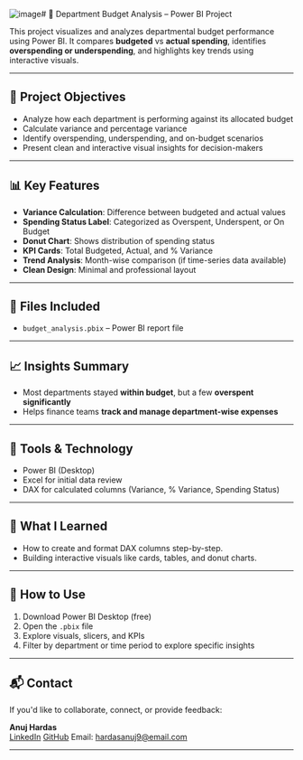 ![image](https://github.com/user-attachments/assets/917cdcec-8287-4425-8a61-4cb7054eceb3)# 🧾 Department Budget Analysis – Power BI Project

This project visualizes and analyzes departmental budget performance using Power BI. It compares **budgeted** vs **actual spending**, identifies **overspending or underspending**, and highlights key trends using interactive visuals.

---

## 📌 Project Objectives
- Analyze how each department is performing against its allocated budget
- Calculate variance and percentage variance
- Identify overspending, underspending, and on-budget scenarios
- Present clean and interactive visual insights for decision-makers

---

## 📊 Key Features
- **Variance Calculation**: Difference between budgeted and actual values
- **Spending Status Label**: Categorized as Overspent, Underspent, or On Budget
- **Donut Chart**: Shows distribution of spending status
- **KPI Cards**: Total Budgeted, Actual, and % Variance
- **Trend Analysis**: Month-wise comparison (if time-series data available)
- **Clean Design**: Minimal and professional layout

---

## 📂 Files Included
- `budget_analysis.pbix` – Power BI report file

---

## 📈 Insights Summary
- Most departments stayed **within budget**, but a few **overspent significantly**
- Helps finance teams **track and manage department-wise expenses**

---

## 🚀 Tools & Technology
- Power BI (Desktop)
- Excel for initial data review
- DAX for calculated columns (Variance, % Variance, Spending Status)

---

## 🧠 What I Learned
- How to create and format DAX columns step-by-step.
- Building interactive visuals like cards, tables, and donut charts.

---

## 📎 How to Use
1. Download Power BI Desktop (free)
2. Open the `.pbix` file
3. Explore visuals, slicers, and KPIs
4. Filter by department or time period to explore specific insights

---

## 📬 Contact
If you'd like to collaborate, connect, or provide feedback:

**Anuj Hardas**  
[LinkedIn](www.linkedin.com/in/anuj-hardas) 
[GitHub](https://github.com/AnujHardas) 
Email: hardasanuj9@email.com

---
